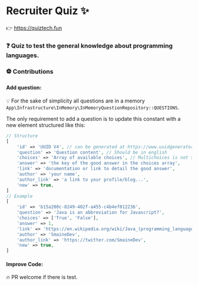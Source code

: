 # Recruiter Quiz ✨

👉 https://quiztech.fun

### ❓ Quiz to test the general knowledge about programming languages. 

### ⚽ Contributions

#### Add question:

💡 For the sake of simplicity all questions are in a memory `App\Infrastructure\InMemory\InMemoryQuestionRepository::QUESTIONS`.

The only requirement to add a question is to update this constant with a new element structured like this:

```php
// Structure
[
    'id' => 'UUID V4', // can be generated at https://www.uuidgenerator.net/version4 
    'question' => 'Question content', // Should be in english
    'choices' => 'Array of available choices', // Multichoices is not supported yet
    'answer' => 'the key of the good answer in the choices array', 
    'link' => 'documentation or link to detail the good answer',
    'author' => 'your name',
    'author_link' => 'a link to your profile/blog...',
    'new' => true,
]
// Example
[
    'id' => 'b15a200c-8249-402f-a455-c4b4ef012236', 
    'question' => 'Java is an abbreviation for Javascript?',
    'choices' => ['True', 'False'],
    'answer' => 1,
    'link' => 'https://en.wikipedia.org/wiki/Java_(programming_language)',
    'author' => 'SmaineDev',
    'author_link' => 'https://twitter.com/SmaineDev',
    'new' => true,
]
```

#### Improve Code:

🔥 PR welcome if there is test.
